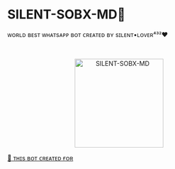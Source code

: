 # SILENT-SOBX-MD💙
ᴡᴏʀʟᴅ ʙᴇsᴛ ᴡʜᴀᴛsᴀᴘᴘ ʙᴏᴛ ᴄʀᴇᴀᴛᴇᴅ ʙʏ sɪʟᴇɴᴛ•ʟᴏᴠᴇʀ⁴³²♥️

<br>

  <p align="center">  
  <a href="https://telegra.ph/file/2a06381b260c3f096a612.jpg">
    <img alt="SILENT-SOBX-MD" height="200" src="https://telegra.ph/file/2a06381b260c3f096a612.jpg">

<br>

🥂 ᴛʜɪs ʙᴏᴛ ᴄʀᴇᴀᴛᴇᴅ ғᴏʀ 
